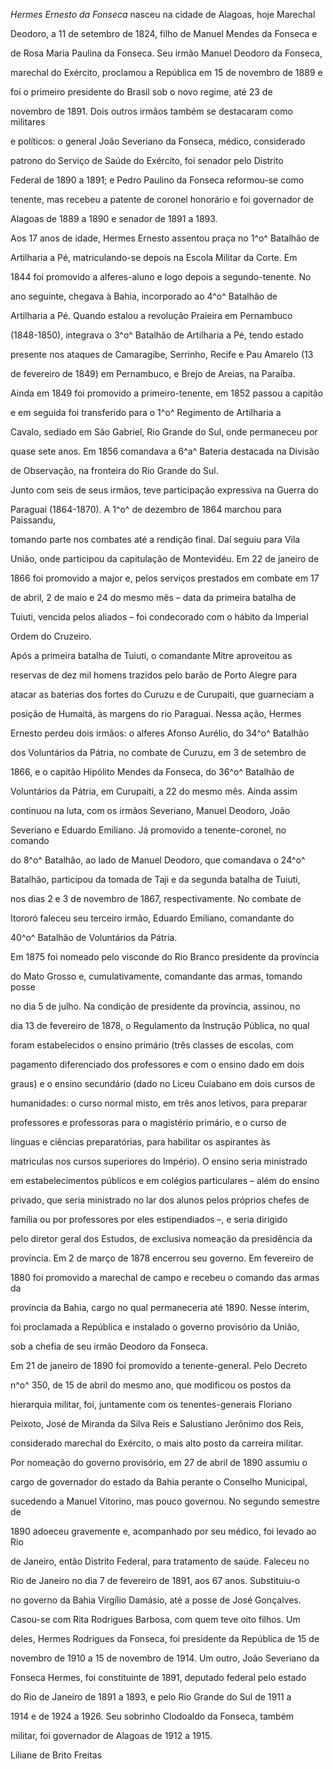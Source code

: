 

*Hermes Ernesto da Fonseca* nasceu na cidade de Alagoas, hoje Marechal

Deodoro, a 11 de setembro de 1824, filho de Manuel Mendes da Fonseca e

de Rosa Maria Paulina da Fonseca. Seu irmão Manuel Deodoro da Fonseca,

marechal do Exército, proclamou a República em 15 de novembro de 1889 e

foi o primeiro presidente do Brasil sob o novo regime, até 23 de

novembro de 1891. Dois outros irmãos também se destacaram como militares

e políticos: o general João Severiano da Fonseca, médico, considerado

patrono do Serviço de Saúde do Exército, foi senador pelo Distrito

Federal de 1890 a 1891; e Pedro Paulino da Fonseca reformou-se como

tenente, mas recebeu a patente de coronel honorário e foi governador de

Alagoas de 1889 a 1890 e senador de 1891 a 1893.



Aos 17 anos de idade, Hermes Ernesto assentou praça no 1^o^ Batalhão de

Artilharia a Pé, matriculando-se depois na Escola Militar da Corte. Em

1844 foi promovido a alferes-aluno e logo depois a segundo-tenente. No

ano seguinte, chegava à Bahia, incorporado ao 4^o^ Batalhão de

Artilharia a Pé. Quando estalou a revolução Praieira em Pernambuco

(1848-1850), integrava o 3^o^ Batalhão de Artilharia a Pé, tendo estado

presente nos ataques de Camaragibe, Serrinho, Recife e Pau Amarelo (13

de fevereiro de 1849) em Pernambuco, e Brejo de Areias, na Paraíba.

Ainda em 1849 foi promovido a primeiro-tenente, em 1852 passou a capitão

e em seguida foi transferido para o 1^o^ Regimento de Artilharia a

Cavalo, sediado em São Gabriel, Rio Grande do Sul, onde permaneceu por

quase sete anos. Em 1856 comandava a 6^a^ Bateria destacada na Divisão

de Observação, na fronteira do Rio Grande do Sul.



Junto com seis de seus irmãos, teve participação expressiva na Guerra do

Paraguai (1864-1870). A 1^o^ de dezembro de 1864 marchou para Paissandu,

tomando parte nos combates até a rendição final. Daí seguiu para Vila

União, onde participou da capitulação de Montevidéu. Em 22 de janeiro de

1866 foi promovido a major e, pelos serviços prestados em combate em 17

de abril, 2 de maio e 24 do mesmo mês – data da primeira batalha de

Tuiuti, vencida pelos aliados – foi condecorado com o hábito da Imperial

Ordem do Cruzeiro.



Após a primeira batalha de Tuiuti, o comandante Mitre aproveitou as

reservas de dez mil homens trazidos pelo barão de Porto Alegre para

atacar as baterias dos fortes do Curuzu e de Curupaiti, que guarneciam a

posição de Humaitá, às margens do rio Paraguai. Nessa ação, Hermes

Ernesto perdeu dois irmãos: o alferes Afonso Aurélio, do 34^o^ Batalhão

dos Voluntários da Pátria, no combate de Curuzu, em 3 de setembro de

1866, e o capitão Hipólito Mendes da Fonseca, do 36^o^ Batalhão de

Voluntários da Pátria, em Curupaiti, a 22 do mesmo mês. Ainda assim

continuou na luta, com os irmãos Severiano, Manuel Deodoro, João

Severiano e Eduardo Emiliano. Já promovido a tenente-coronel, no comando

do 8^o^ Batalhão, ao lado de Manuel Deodoro, que comandava o 24^o^

Batalhão, participou da tomada de Taji e da segunda batalha de Tuiuti,

nos dias 2 e 3 de novembro de 1867, respectivamente. No combate de

Itororó faleceu seu terceiro irmão, Eduardo Emiliano, comandante do

40^o^ Batalhão de Voluntários da Pátria.



Em 1875 foi nomeado pelo visconde do Rio Branco presidente da província

do Mato Grosso e, cumulativamente, comandante das armas, tomando posse

no dia 5 de julho. Na condição de presidente da província, assinou, no

dia 13 de fevereiro de 1878, o Regulamento da Instrução Pública, no qual

foram estabelecidos o ensino primário (três classes de escolas, com

pagamento diferenciado dos professores e com o ensino dado em dois

graus) e o ensino secundário (dado no Liceu Cuiabano em dois cursos de

humanidades: o curso normal misto, em três anos letivos, para preparar

professores e professoras para o magistério primário, e o curso de

línguas e ciências preparatórias, para habilitar os aspirantes às

matriculas nos cursos superiores do Império). O ensino seria ministrado

em estabelecimentos públicos e em colégios particulares – além do ensino

privado, que seria ministrado no lar dos alunos pelos próprios chefes de

família ou por professores por eles estipendiados –, e seria dirigido

pelo diretor geral dos Estudos, de exclusiva nomeação da presidência da

província. Em 2 de março de 1878 encerrou seu governo. Em fevereiro de

1880 foi promovido a marechal de campo e recebeu o comando das armas da

província da Bahia, cargo no qual permaneceria até 1890. Nesse ínterim,

foi proclamada a República e instalado o governo provisório da União,

sob a chefia de seu irmão Deodoro da Fonseca.



Em 21 de janeiro de 1890 foi promovido a tenente-general. Pelo Decreto

n^o^ 350, de 15 de abril do mesmo ano, que modificou os postos da

hierarquia militar, foi, juntamente com os tenentes-generais Floriano

Peixoto, José de Miranda da Silva Reis e Salustiano Jerônimo dos Reis,

considerado marechal do Exército, o mais alto posto da carreira militar.



Por nomeação do governo provisório, em 27 de abril de 1890 assumiu o

cargo de governador do estado da Bahia perante o Conselho Municipal,

sucedendo a Manuel Vitorino, mas pouco governou. No segundo semestre de

1890 adoeceu gravemente e, acompanhado por seu médico, foi levado ao Rio

de Janeiro, então Distrito Federal, para tratamento de saúde. Faleceu no

Rio de Janeiro no dia 7 de fevereiro de 1891, aos 67 anos. Substituiu-o

no governo da Bahia Virgílio Damásio, até a posse de José Gonçalves.



Casou-se com Rita Rodrigues Barbosa, com quem teve oito filhos. Um

deles, Hermes Rodrigues da Fonseca, foi presidente da República de 15 de

novembro de 1910 a 15 de novembro de 1914. Um outro, João Severiano da

Fonseca Hermes, foi constituinte de 1891, deputado federal pelo estado

do Rio de Janeiro de 1891 a 1893, e pelo Rio Grande do Sul de 1911 a

1914 e de 1924 a 1926. Seu sobrinho Clodoaldo da Fonseca, também

militar, foi governador de Alagoas de 1912 a 1915.



Liliane de Brito Freitas



